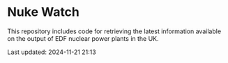 # Nuke Watch

This repository includes code for retrieving the latest information available on the output of EDF nuclear power plants in the UK.

Last updated: 2024-11-21 21:13